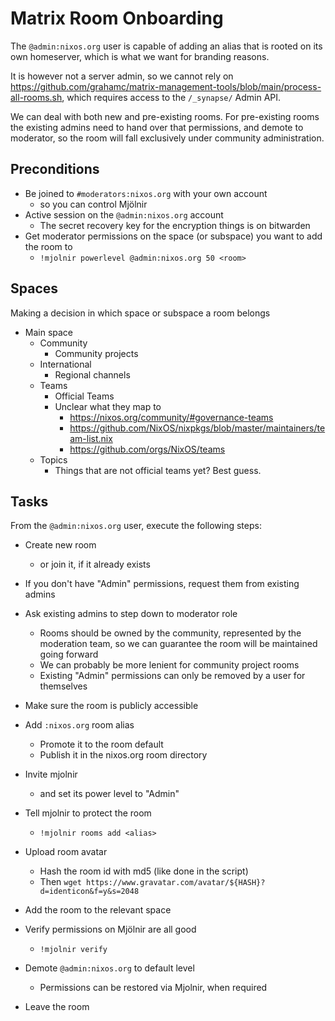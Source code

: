 # Matrix Room Onboarding

The `@admin:nixos.org` user is capable of adding an alias that is rooted on its own homeserver, which is what we want for branding reasons.

It is however not a server admin, so we cannot rely on https://github.com/grahamc/matrix-management-tools/blob/main/process-all-rooms.sh, which requires access to the `/_synapse/` Admin API.

We can deal with both new and pre-existing rooms. For pre-existing rooms the existing admins need to hand over that permissions, and demote to moderator, so the room will fall exclusively under community administration.

## Preconditions

- Be joined to `#moderators:nixos.org` with your own account
    - so you can control Mjölnir
- Active session on the `@admin:nixos.org` account
    - The secret recovery key for the encryption things is on bitwarden
- Get moderator permissions on the space (or subspace) you want to add the room to
    - `!mjolnir powerlevel @admin:nixos.org 50 <room>`

## Spaces

Making a decision in which space or subspace a room belongs

- Main space
    - Community
        - Community projects
    - International
        - Regional channels
    - Teams
        - Official Teams
        - Unclear what they map to
            - https://nixos.org/community/#governance-teams
            - https://github.com/NixOS/nixpkgs/blob/master/maintainers/team-list.nix
            - https://github.com/orgs/NixOS/teams
    - Topics
        - Things that are not official teams yet? Best guess.

## Tasks

From the `@admin:nixos.org` user, execute the following steps:

- Create new room
    - or join it, if it already exists
- If you don't have "Admin" permissions, request them from existing admins
- Ask existing admins to step down to moderator role
    - Rooms should be owned by the community, represented by the moderation team, so we can guarantee the room will be maintained going forward
    - We can probably be more lenient for community project rooms
    - Existing "Admin" permissions can only be removed by a user for themselves
- Make sure the room is publicly accessible
- Add `:nixos.org` room alias
    - Promote it to the room default
    - Publish it in the nixos.org room directory
- Invite mjolnir
    - and set its power level to "Admin"
- Tell mjolnir to protect the room
    - `!mjolnir rooms add <alias>`
- Upload room avatar
    - Hash the room id with md5 (like done in the script)
    - Then `wget https://www.gravatar.com/avatar/${HASH}?d=identicon&f=y&s=2048`
- Add the room to the relevant space
- Verify permissions on Mjölnir are all good
    - `!mjolnir verify`
- Demote `@admin:nixos.org` to default level
    - Permissions can be restored via Mjolnir, when required

- Leave the room
